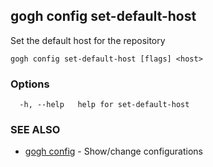 ## gogh config set-default-host

Set the default host for the repository

```
gogh config set-default-host [flags] <host>
```

### Options

```
  -h, --help   help for set-default-host
```

### SEE ALSO

* [gogh config](gogh_config.md)	 - Show/change configurations


